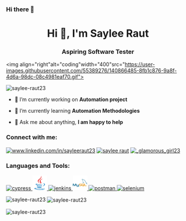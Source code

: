 ### Hi there 👋

<h1 align="center">Hi 👋, I'm Saylee Raut</h1>
<h3 align="center">Aspiring Software Tester</h3>

<img align="right"alt="coding"width="400"src="https://user-images.githubusercontent.com/55389276/140866485-8fb1c876-9a8f-4d6a-98dc-08c4981eaf70.gif">

<p align="left"> <img src="https://komarev.com/ghpvc/?username=saylee-raut23&label=Profile%20views&color=0e75b6&style=flat" alt="saylee-raut23" /> </p>

- 🔭 I’m currently working on **Automation project**

- 🌱 I’m currently learning **Automation Methodologies**

- 💬 Ask me about anything, **I am happy to help**

<h3 align="left">Connect with me:</h3>
<p align="left">
<a href="https://linkedin.com/in/www.linkedin.com/in/sayleeraut23" target="blank"><img align="center" src="https://raw.githubusercontent.com/rahuldkjain/github-profile-readme-generator/master/src/images/icons/Social/linked-in-alt.svg" alt="www.linkedin.com/in/sayleeraut23" height="30" width="40" /></a>
<a href="https://fb.com/saylee raut" target="blank"><img align="center" src="https://raw.githubusercontent.com/rahuldkjain/github-profile-readme-generator/master/src/images/icons/Social/facebook.svg" alt="saylee raut" height="30" width="40" /></a>
<a href="https://instagram.com/_glamorous_girl23" target="blank"><img align="center" src="https://raw.githubusercontent.com/rahuldkjain/github-profile-readme-generator/master/src/images/icons/Social/instagram.svg" alt="_glamorous_girl23" height="30" width="40" /></a>
</p>

<h3 align="left">Languages and Tools:</h3>
<p align="left"> <a href="https://www.cypress.io" target="_blank" rel="noreferrer"> <img src="https://raw.githubusercontent.com/simple-icons/simple-icons/6e46ec1fc23b60c8fd0d2f2ff46db82e16dbd75f/icons/cypress.svg" alt="cypress" width="40" height="40"/> </a> <a href="https://www.java.com" target="_blank" rel="noreferrer"> <img src="https://raw.githubusercontent.com/devicons/devicon/master/icons/java/java-original.svg" alt="java" width="40" height="40"/> </a> <a href="https://www.jenkins.io" target="_blank" rel="noreferrer"> <img src="https://www.vectorlogo.zone/logos/jenkins/jenkins-icon.svg" alt="jenkins" width="40" height="40"/> </a> <a href="https://www.mysql.com/" target="_blank" rel="noreferrer"> <img src="https://raw.githubusercontent.com/devicons/devicon/master/icons/mysql/mysql-original-wordmark.svg" alt="mysql" width="40" height="40"/> </a> <a href="https://postman.com" target="_blank" rel="noreferrer"> <img src="https://www.vectorlogo.zone/logos/getpostman/getpostman-icon.svg" alt="postman" width="40" height="40"/> </a> <a href="https://www.selenium.dev" target="_blank" rel="noreferrer"> <img src="https://raw.githubusercontent.com/detain/svg-logos/780f25886640cef088af994181646db2f6b1a3f8/svg/selenium-logo.svg" alt="selenium" width="40" height="40"/> </a> </p>

<p><img align="left" src="https://github-readme-stats.vercel.app/api/top-langs?username=saylee-raut23&show_icons=true&locale=en&layout=compact" alt="saylee-raut23" /></p>

<p>&nbsp;<img align="center" src="https://github-readme-stats.vercel.app/api?username=saylee-raut23&show_icons=true&locale=en" alt="saylee-raut23" /></p>

<p><img align="center" src="https://github-readme-streak-stats.herokuapp.com/?user=saylee-raut23&" alt="saylee-raut23" /></p>
